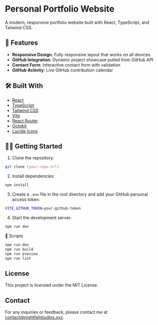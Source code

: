 # Personal Portfolio Website

A modern, responsive portfolio website built with React, TypeScript, and Tailwind CSS.

## 🚀 Features

- **Responsive Design**: Fully responsive layout that works on all devices
- **GitHub Integration**: Dynamic project showcase pulled from GitHub API
- **Contact Form**: Interactive contact form with validation
- **GitHub Activity**: Live GitHub contribution calendar

## 🛠️ Built With

- [React](https://reactjs.org/)
- [TypeScript](https://www.typescriptlang.org/)
- [Tailwind CSS](https://tailwindcss.com/)
- [Vite](https://vitejs.dev/)
- [React Router](https://reactrouter.com/)
- [Octokit](https://github.com/octokit/octokit.js)
- [Lucide Icons](https://lucide.dev/)

## 🏃‍♂️ Getting Started

1. Clone the repository:

```sh
git clone [your-repo-url]
```

2. Install dependencies:

```sh
npm install
```

3. Create a `.env` file in the root directory and add your GitHub personal access token:

```sh
VITE_GITHUB_TOKEN=your-github-token
```

4. Start the development server:

```sh
npm run dev
```

📝 Scripts

```sh
npm run dev
npm run build
npm run preview
npm run lint
```

## License

This project is licensed under the MIT License.

## Contact

For any inquiries or feedback, please contact me at [contact@nightfallstudios.xyz](mailto:contact@nightfallstudios.xyz).
